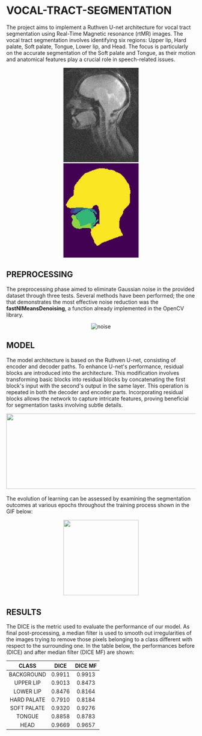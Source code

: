 # VOCAL-TRACT-SEGMENTATION
The project aims to implement a Ruthven U-net architecture for vocal tract segmentation using Real-Time Magnetic resonance (rtMR) images. The vocal tract segmentation involves identifying six regions: Upper lip, Hard palate, Soft palate, Tongue, Lower lip, and Head. The focus is particularly on the accurate segmentation of the Soft palate and Tongue, as their motion and anatomical features play a crucial role in speech-related issues.

<p float="left" align="center">
  <img src="images/1.png" hspace="30"  width="200" heigth="200"/ >
  <img src="images/2.png" hspace="30"  width="200" heigth="200"/> 
</p>


## PREPROCESSING
The preprocessing phase aimed to eliminate Gaussian noise in the provided dataset through three tests. Several methods have been performed; the one that demonstrates the most effective noise reduction was the **fastNlMeansDenoising**, a function already implemented in the OpenCV library.
<p align="center">
  <img width="550" height="320" alt="noise" src="https://github.com/NacliNaclo/VOCAL-TRACT-SEGMENTATION/assets/107640468/122d29da-2bb9-420a-8963-313553b85a0e](https://github.com/NacliNaclo/VOCAL-TRACT-SEGMENTATION/assets/107640468/a7b6610e-bc6b-4319-85fe-2687a8c6ae23)">
</p>

## MODEL
The model architecture is based on the Ruthven U-net, consisting of encoder and decoder paths.
To enhance U-net's performance, residual blocks are introduced into the architecture. This modification involves transforming basic blocks into residual blocks by concatenating the first block's input with the second's output in the same layer. This operation is repeated in both the decoder and encoder parts. Incorporating residual blocks allows the network to capture intricate features, proving beneficial for segmentation tasks involving subtle details.

<p align="center">
  <img width="700" height="200" src="https://github.com/NacliNaclo/VOCAL-TRACT-SEGMENTATION/assets/107640468/8c7b3b2c-7689-4db5-aaac-77e2ffcc0394"/>
</p>



The evolution of learning can be assessed by examining the segmentation outcomes at various epochs throughout the training process shown in the GIF below:
<p align="center">
  <img width="200" height="200" src="learning_progress.gif"/>
</p>

## RESULTS
The DICE is the metric used to evaluate the performance of our model. 
As final post-processing, a median filter is used to smooth out irregularities of the images trying to remove those pixels belonging to a class different with respect to the surrounding one. In the table below, the performances before (DICE) and after median filter (DICE MF) are shown:

<div align="center">
  
| CLASS         | DICE  | DICE MF |
|:-------------:|:-----:|:----:|
| BACKGROUND    | 0.9911| 0.9913 |
| UPPER LIP      | 0.9013| 0.8473 |
| LOWER LIP      | 0.8476| 0.8164 |
| HARD PALATE    | 0.7910| 0.8184 |
| SOFT PALATE    | 0.9320| 0.9276 |
| TONGUE         | 0.8858| 0.8783 |
| HEAD           | 0.9669| 0.9657 |
  
<div>







